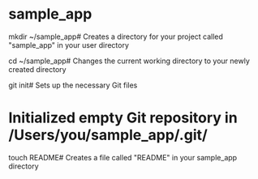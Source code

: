 sample_app
==========
mkdir ~/sample_app# Creates a directory for your project called "sample_app" in your user directory

cd ~/sample_app# Changes the current working directory to your newly created directory

git init# Sets up the necessary Git files
# Initialized empty Git repository in /Users/you/sample_app/.git/

touch README# Creates a file called "README" in your sample_app directory
